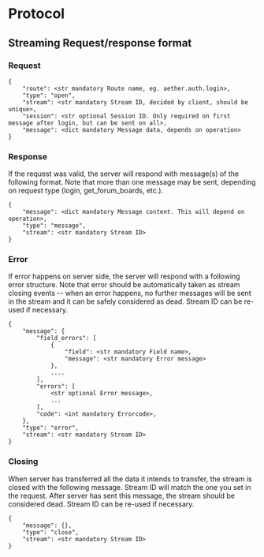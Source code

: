 # Protocol

## Streaming Request/response format

### Request

```
{
    "route": <str mandatory Route name, eg. aether.auth.login>,
    "type": "open",
    "stream": <str mandatory Stream ID, decided by client, should be unique>,
    "session": <str optional Session ID. Only required on first message after login, but can be sent on all>,
    "message": <dict mandatory Message data, depends on operation>
}
```

### Response

If the request was valid, the server will respond with message(s) of the following format.
Note that more than one message may be sent, depending on request type (login, get_forum_boards, etc.).

```
{
    "message": <dict mandatory Message content. This will depend on operation>,
    "type": "message",
    "stream": <str mandatory Stream ID>
}
```

### Error

If error happens on server side, the server will respond with a following error structure. Note that
error should be automatically taken as stream closing events -- when an error happens, no further messages
will be sent in the stream and it can be safely considered as dead. Stream ID can be re-used if necessary.

```
{
    "message": {
        "field_errors": [
            {
                "field": <str mandatory Field name>,
                "message": <str mandatory Error message>
            },
            ....
        ],
        "errors": [
            <str optional Error message>,
            ...
        ],
        "code": <int mandatory Errorcode>,
    },
    "type": "error",
    "stream": <str mandatory Stream ID>
}
```

### Closing

When server has transferred all the data it intends to transfer, the stream is closed with the following message.
Stream ID will match the one you set in the request. After server has sent this message, the stream should be considered
dead. Stream ID can be re-used if necessary.

```
{
    "message": {},
    "type": "close",
    "stream": <str mandatory Stream ID>
}
```
